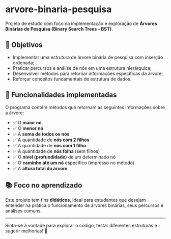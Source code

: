 # arvore-binaria-pesquisa

Projeto de estudo com foco na implementação e exploração de **Árvores Binárias de Pesquisa (Binary Search Trees - BST)**.

## 🎯 Objetivos

- Implementar uma estrutura de árvore binária de pesquisa com inserção ordenada;
- Praticar percursos e análise de nós em uma estrutura hierárquica;
- Desenvolver métodos para retornar informações específicas da árvore;
- Reforçar conceitos fundamentais de estrutura de dados.

## 🧠 Funcionalidades implementadas

O programa contém métodos que retornam as seguintes informações sobre a árvore:

- ✅ O **maior nó**
- ✅ O **menor nó**
- ✅ A **soma de todos os nós**
- ✅ A quantidade de **nós com 2 filhos**
- ✅ A quantidade de **nós com 1 filho**
- ✅ A quantidade de **nós folha** (sem filhos)
- ✅ O **nível (profundidade)** de um determinado nó
- ✅ O **caminho até um nó** específico (impresso no método)
- ✅ A **altura total da árvore**

## 📚 Foco no aprendizado

Este projeto tem fins **didáticos**, ideal para estudantes que desejam entender na prática o funcionamento de árvores binárias, seus percursos e análises comuns.

---

Sinta-se à vontade para explorar o código, testar diferentes estruturas e sugerir melhorias! 🌱
